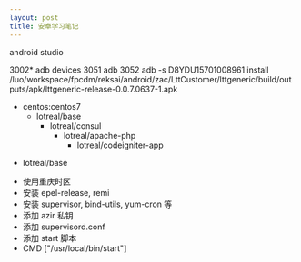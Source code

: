 ```yaml
---
layout: post
title: 安卓学习笔记
---
```

android studio

 3002* adb devices
 3051  adb
 3052  adb -s D8YDU15701008961 install /luo/workspace/fpcdm/reksai/android/zac/LttCustomer/lttgeneric/build/outputs/apk/lttgeneric-release-0.0.7.0637-1.apk


+ centos:centos7
  - lotreal/base
    - lotreal/consul
      - lotreal/apache-php
        - lotreal/codeigniter-app


* lotreal/base
- 使用重庆时区
- 安装 epel-release, remi
- 安装 supervisor, bind-utils, yum-cron 等
- 添加 azir 私钥
- 添加 supervisord.conf
- 添加 start 脚本
- CMD ["/usr/local/bin/start"]
